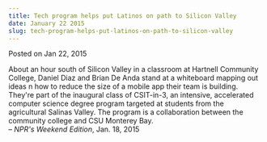 ```yaml
---
title: Tech program helps put Latinos on path to Silicon Valley
date: January 22 2015
slug: tech-program-helps-put-latinos-on-path-to-silicon-valley
---
```





<span class="date">Posted on Jan 22, 2015    </span>
<p>About an hour south of Silicon Valley in a classroom at Hartnell
Community College, Daniel Diaz and Brian De Anda stand at a
whiteboard mapping out ideas n how to reduce the size of a mobile
app their team is building. They&apos;re part of the inaugural class of
CSIT-in-3, an intensive, accelerated computer science degree
program targeted at students from the agricultural Salinas Valley.
The program is a collaboration between the community college and
CSU Monterey Bay.<br>
&#x2013; <em>NPR&apos;s Weekend Edition</em>, Jan. 18, 2015</br></p>





